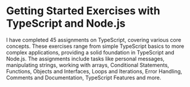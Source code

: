 # **Getting Started Exercises with TypeScript and Node.js**

I have completed 45 assignments on TypeScript, covering various core concepts. 
These exercises range from simple TypeScript basics to more complex applications, providing a solid foundation in TypeScript and Node.js. 
The assignments include tasks like personal messages, manipulating strings, working with arrays, Conditional Statements, Functions, 
Objects and Interfaces, Loops and Iterations, Error Handling, Comments and Documentation, TypeScript Features and more.
